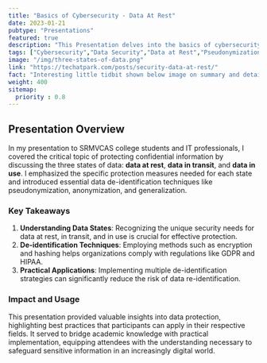 ```yaml
---
title: "Basics of Cybersecurity - Data At Rest"
date: 2023-01-21
pubtype: "Presentations"
featured: true
description: "This Presentation delves into the basics of cybersecurity, highlighting the importance of protecting data at rest, in transit, and in use. It discusses techniques such as pseudonymization and anonymization to secure sensitive information and prevent data breaches."
tags: ["Cybersecurity","Data Security","Data at Rest","Pseudonymization","agile","Secret Key"]
image: "/img/three-states-of-data.png"
link: "https://techatpark.com/posts/security-data-at-rest/"
fact: "Interesting little tidbit shown below image on summary and detail page"
weight: 400
sitemap:
  priority : 0.8
---
```


## Presentation Overview

In my presentation to SRMVCAS college students and IT professionals, I covered the critical topic of protecting confidential information by discussing the three states of data: **data at rest**, **data in transit**, and **data in use**. I emphasized the specific protection measures needed for each state and introduced essential data de-identification techniques like pseudonymization, anonymization, and generalization.

### Key Takeaways

1. **Understanding Data States**: Recognizing the unique security needs for data at rest, in transit, and in use is crucial for effective protection.
2. **De-identification Techniques**: Employing methods such as encryption and hashing helps organizations comply with regulations like GDPR and HIPAA.
3. **Practical Applications**: Implementing multiple de-identification strategies can significantly reduce the risk of data re-identification.

### Impact and Usage

This presentation provided valuable insights into data protection, highlighting best practices that participants can apply in their respective fields. It served to bridge academic knowledge with practical implementation, equipping attendees with the understanding necessary to safeguard sensitive information in an increasingly digital world.
